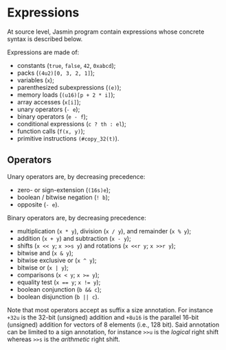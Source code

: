 # Expressions

At source level, Jasmin program contain expressions whose concrete syntax is described below.

Expressions are made of:

  - constants (`true`, `false`,  `42`, `0xabcd`);
  - packs (`(4u2)[0, 3, 2, 1]`);
  - variables (`x`);
  - parenthesized subexpressions (`(e)`);
  - memory loads (`(u16)[p + 2 * i]`);
  - array accesses (`x[i]`);
  - unary operators (`- e`);
  - binary operators (`e - f`);
  - conditional expressions (`c ? th : el`);
  - function calls (`f(x, y)`);
  - primitive instructions `(#copy_32(t)`).

## Operators

Unary operators are, by decreasing precedence:

  - zero- or sign-extension (`(16s)e`);
  - boolean / bitwise negation (`! b`);
  - opposite (`- e`).

Binary operators are, by decreasing precedence:

  - multiplication (`x * y`), division (`x / y`), and remainder (`x % y`);
  - addition (`x + y`) and subtraction (`x - y`);
  - shifts (`x << y`; `x >>s y`) and rotations (`x <<r y`; `x >>r y`);
  - bitwise and (`x & y`);
  - bitwise exclusive or (`x ^ y`);
  - bitwise or (`x | y`);
  - comparisons (`x < y`; `x >= y`);
  - equality test (`x == y`; `x != y`);
  - boolean conjunction (`b && c`);
  - boolean disjunction (`b || c`).

Note that most operators accept as suffix a size annotation. For instance `+32u` is the 32-bit (unsigned) addition and `+8u16` is the parallel 16-bit (unsigned) addition for vectors of 8 elements (i.e., 128 bit). Said annotation can be limited to a sign annotation, for instance `>>u` is the _logical_ right shift whereas `>>s` is the _arithmetic_ right shift.
